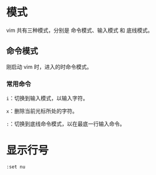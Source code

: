 # 模式

vim 共有三种模式，分别是 命令模式、输入模式 和 底线模式。

## 命令模式

刚启动 vim 时，进入的时命令模式。

### 常用命令

`i`：切换到输入模式，以输入字符。

`x`：删除当前光标所处的字符。

`:`：切换到底线命令模式，以在最底一行输入命令。

# 显示行号

```
:set nu
```

